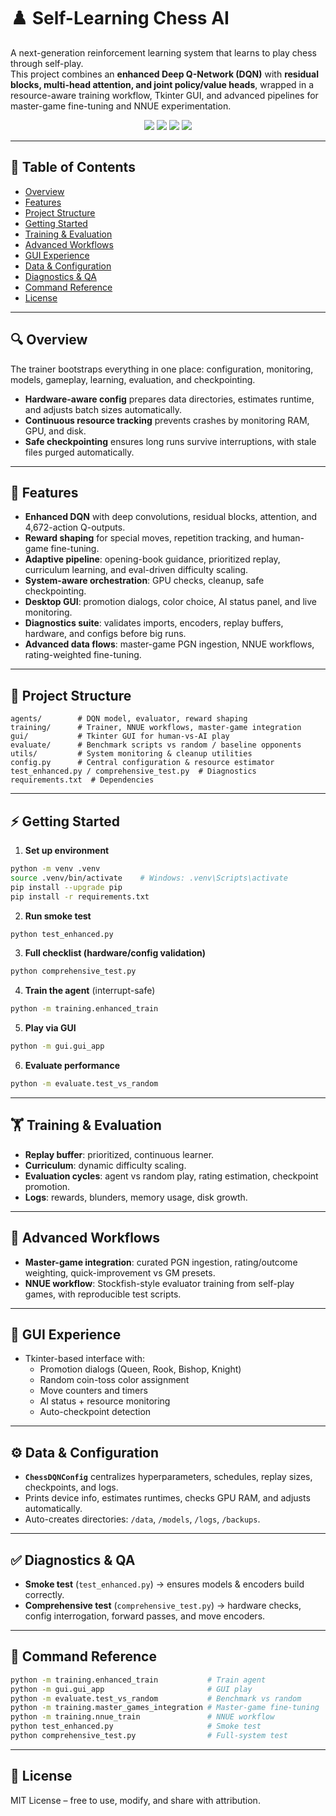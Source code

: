 # ♟️ Self-Learning Chess AI  

A next-generation reinforcement learning system that learns to play chess through self-play.  
This project combines an **enhanced Deep Q-Network (DQN)** with **residual blocks, multi-head attention, and joint policy/value heads**, wrapped in a resource-aware training workflow, Tkinter GUI, and advanced pipelines for master-game fine-tuning and NNUE experimentation.  

<p align="center">
  <img src="https://img.shields.io/badge/Python-3.12-blue" />
  <img src="https://img.shields.io/badge/PyTorch-DQN-red" />
  <img src="https://img.shields.io/badge/GUI-Tkinter-green" />
  <img src="https://img.shields.io/badge/Status-Active-brightgreen" />
</p>

---

## 📑 Table of Contents  
- [Overview](#overview)  
- [Features](#features)  
- [Project Structure](#project-structure)  
- [Getting Started](#getting-started)  
- [Training & Evaluation](#training--evaluation)  
- [Advanced Workflows](#advanced-workflows)  
- [GUI Experience](#gui-experience)  
- [Data & Configuration](#data--configuration)  
- [Diagnostics & QA](#diagnostics--qa)  
- [Command Reference](#command-reference)  
- [License](#license)  

---

## 🔍 Overview  
The trainer bootstraps everything in one place: configuration, monitoring, models, gameplay, learning, evaluation, and checkpointing.  
- **Hardware-aware config** prepares data directories, estimates runtime, and adjusts batch sizes automatically.  
- **Continuous resource tracking** prevents crashes by monitoring RAM, GPU, and disk.  
- **Safe checkpointing** ensures long runs survive interruptions, with stale files purged automatically.  

---

## 🚀 Features  
- **Enhanced DQN** with deep convolutions, residual blocks, attention, and 4,672-action Q-outputs.  
- **Reward shaping** for special moves, repetition tracking, and human-game fine-tuning.  
- **Adaptive pipeline**: opening-book guidance, prioritized replay, curriculum learning, and eval-driven difficulty scaling.  
- **System-aware orchestration**: GPU checks, cleanup, safe checkpointing.  
- **Desktop GUI**: promotion dialogs, color choice, AI status panel, and live monitoring.  
- **Diagnostics suite**: validates imports, encoders, replay buffers, hardware, and configs before big runs.  
- **Advanced data flows**: master-game PGN ingestion, NNUE workflows, rating-weighted fine-tuning.  

---

## 📂 Project Structure  
```
agents/        # DQN model, evaluator, reward shaping
training/      # Trainer, NNUE workflows, master-game integration
gui/           # Tkinter GUI for human-vs-AI play
evaluate/      # Benchmark scripts vs random / baseline opponents
utils/         # System monitoring & cleanup utilities
config.py      # Central configuration & resource estimator
test_enhanced.py / comprehensive_test.py  # Diagnostics
requirements.txt  # Dependencies
```

---

## ⚡ Getting Started  

1. **Set up environment**  
```bash
python -m venv .venv
source .venv/bin/activate    # Windows: .venv\Scripts\activate
pip install --upgrade pip
pip install -r requirements.txt
```

2. **Run smoke test**  
```bash
python test_enhanced.py
```

3. **Full checklist (hardware/config validation)**  
```bash
python comprehensive_test.py
```

4. **Train the agent** (interrupt-safe)  
```bash
python -m training.enhanced_train
```

5. **Play via GUI**  
```bash
python -m gui.gui_app
```

6. **Evaluate performance**  
```bash
python -m evaluate.test_vs_random
```

---

## 🏋️ Training & Evaluation  
- **Replay buffer**: prioritized, continuous learner.  
- **Curriculum**: dynamic difficulty scaling.  
- **Evaluation cycles**: agent vs random play, rating estimation, checkpoint promotion.  
- **Logs**: rewards, blunders, memory usage, disk growth.  

---

## 🧠 Advanced Workflows  
- **Master-game integration**: curated PGN ingestion, rating/outcome weighting, quick-improvement vs GM presets.  
- **NNUE workflow**: Stockfish-style evaluator training from self-play games, with reproducible test scripts.  

---

## 🎨 GUI Experience  
- Tkinter-based interface with:  
  - Promotion dialogs (Queen, Rook, Bishop, Knight)  
  - Random coin-toss color assignment  
  - Move counters and timers  
  - AI status + resource monitoring  
  - Auto-checkpoint detection  

---

## ⚙️ Data & Configuration  
- **`ChessDQNConfig`** centralizes hyperparameters, schedules, replay sizes, checkpoints, and logs.  
- Prints device info, estimates runtimes, checks GPU RAM, and adjusts automatically.  
- Auto-creates directories: `/data`, `/models`, `/logs`, `/backups`.  

---

## ✅ Diagnostics & QA  
- **Smoke test** (`test_enhanced.py`) → ensures models & encoders build correctly.  
- **Comprehensive test** (`comprehensive_test.py`) → hardware checks, config interrogation, forward passes, and move encoders.  

---

## 📜 Command Reference  
```bash
python -m training.enhanced_train           # Train agent
python -m gui.gui_app                       # GUI play
python -m evaluate.test_vs_random           # Benchmark vs random
python -m training.master_games_integration # Master-game fine-tuning
python -m training.nnue_train               # NNUE workflow
python test_enhanced.py                     # Smoke test
python comprehensive_test.py                # Full-system test
```

---

## 📄 License  
MIT License – free to use, modify, and share with attribution.  

